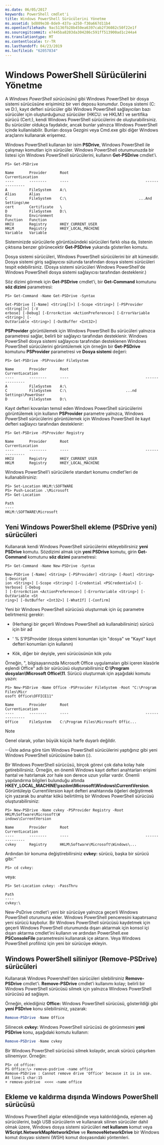 ```yaml
---
ms.date: 06/05/2017
keywords: PowerShell cmdlet'i
title: Windows PowerShell Sürücülerini Yönetme
ms.assetid: bd809e38-8de9-437a-a250-f30a667d11b4
ms.openlocfilehash: 9ac5136fb28b450ea6397cab2f36082c50f22e1f
ms.sourcegitcommit: e7445ba8203da304286c591ff513900ad1c244a4
ms.translationtype: MT
ms.contentlocale: tr-TR
ms.lasthandoff: 04/23/2019
ms.locfileid: "62057834"
---
```

# <a name="managing-windows-powershell-drives"></a>Windows PowerShell Sürücülerini Yönetme

A *Windows PowerShell sürücüsünü* gibi Windows PowerShell bir dosya sistemi sürücüsüne erişiminiz bir veri deposu konumdur. Dosya sistemi (C: ve D:), kayıt defteri sürücüler gibi Windows PowerShell sağlayıcıları bazı sürücüler için oluşturduğunuz sürücüler (HKCU: ve HKLM:) ve sertifika sürücü (Cert:), kendi Windows PowerShell sürücülerini de oluşturabilirsiniz. Bu sürücüler oldukça faydalıdır, ancak bunlar yalnızca Windows PowerShell içinde kullanılabilir. Bunları dosya Gezgini veya Cmd.exe gibi diğer Windows araçlarını kullanarak erişemez.

Windows PowerShell kullanan bir isim **PSDrive**, Windows PowerShell ile çalışmayı komutları için sürücüler. Windows PowerShell oturumunuzda bir listesi için Windows PowerShell sürücülerini, kullanın **Get-PSDrive** cmdlet'i.

```
PS> Get-PSDrive

Name       Provider      Root                                   CurrentLocation
----       --------      ----                                   ---------------
A          FileSystem    A:\
Alias      Alias
C          FileSystem    C:\                                 ...And Settings\me
cert       Certificate   \
D          FileSystem    D:\
Env        Environment
Function   Function
HKCU       Registry      HKEY_CURRENT_USER
HKLM       Registry      HKEY_LOCAL_MACHINE
Variable   Variable
```

Sisteminizde sürücülerle görüntüsündeki sürücüleri farklı olsa da, listenin çıktısına benzer görünecektir **Get-PSDrive** yukarıda gösterilen komutu.

Dosya sistemi sürücüleri, Windows PowerShell sürücülerini bir alt kümesidir. Dosya sistemi giriş sağlayıcısı sütunda tarafından dosya sistemi sürücüleri tespit edebilirsiniz. (Dosya sistemi sürücüleri Windows PowerShell'de Windows PowerShell dosya sistemi sağlayıcısı tarafından desteklenir.)

Söz dizimi görmek için **Get-PSDrive** cmdlet'i, bir **Get-Command** komutunu **söz dizimi** parametresi:

```
PS> Get-Command -Name Get-PSDrive -Syntax

Get-PSDrive [[-Name] <String[]>] [-Scope <String>] [-PSProvider <String[]>] [-V
erbose] [-Debug] [-ErrorAction <ActionPreference>] [-ErrorVariable <String>] [-
OutVariable <String>] [-OutBuffer <Int32>]
```

**PSProvider** görüntülemek için Windows PowerShell Bu sürücüleri yalnızca parametresi sağlar, belirli bir sağlayıcı tarafından desteklenir. Windows PowerShell dosya sistemi sağlayıcısı tarafından desteklenen Windows PowerShell sürücülerini görüntülemek için örneğin bir **Get-PSDrive** komutunu **PSProvider** parametresi ve  **Dosya sistemi** değeri:

```
PS> Get-PSDrive -PSProvider FileSystem

Name       Provider      Root                                   CurrentLocation
----       --------      ----                                   ---------------
A          FileSystem    A:\
C          FileSystem    C:\                           ...nd Settings\PowerUser
D          FileSystem    D:\
```

Kayıt defteri kovanları temsil eden Windows PowerShell sürücülerini görüntülemek için kullanın **PSProvider** parametre yalnızca, Windows PowerShell sürücülerini görüntülemek için Windows PowerShell ile kayıt defteri sağlayıcı tarafından desteklenir:

```
PS> Get-PSDrive -PSProvider Registry

Name       Provider      Root                                   CurrentLocation
----       --------      ----                                   ---------------
HKCU       Registry      HKEY_CURRENT_USER
HKLM       Registry      HKEY_LOCAL_MACHINE
```

Windows PowerShell'i sürücülerle standart konumu cmdlet'leri de kullanabilirsiniz:

```
PS> Set-Location HKLM:\SOFTWARE
PS> Push-Location .\Microsoft
PS> Get-Location

Path
----
HKLM:\SOFTWARE\Microsoft
```

## <a name="adding-new-windows-powershell-drives-new-psdrive"></a>Yeni Windows PowerShell ekleme (PSDrive yeni) sürücüleri

Kullanarak kendi Windows PowerShell sürücülerini ekleyebilirsiniz **yeni PSDrive** komutu. Sözdizimi almak için **yeni PSDrive** komutu, girin **Get-Command** komutunu **söz dizimi** parametresi:

```
PS> Get-Command -Name New-PSDrive -Syntax

New-PSDrive [-Name] <String> [-PSProvider] <String> [-Root] <String> [-Descript
ion <String>] [-Scope <String>] [-Credential <PSCredential>] [-Verbose] [-Debug
] [-ErrorAction <ActionPreference>] [-ErrorVariable <String>] [-OutVariable <St
ring>] [-OutBuffer <Int32>] [-WhatIf] [-Confirm]
```

Yeni bir Windows PowerShell sürücüsü oluşturmak için üç parametre belirtmeniz gerekir:

- (Herhangi bir geçerli Windows PowerShell adı kullanabilirsiniz) sürücü için bir ad

- ' % S'PSProvider (dosya sistemi konumları için "dosya" ve "Kayıt" kayıt defteri konumları için kullanın)

- Kök, diğer bir deyişle, yeni sürücüsünün kök yolu

Örneğin, ", bilgisayarınızda Microsoft Office uygulamaları gibi içeren klasörle eşlendi Office" adlı bir sürücüsü oluşturabilirsiniz **C:\\Program dosyaları\\Microsoft Office\\11**. Sürücü oluşturmak için aşağıdaki komutu yazın:

```
PS> New-PSDrive -Name Office -PSProvider FileSystem -Root "C:\Program Files\Micr
osoft Office\OFFICE11"

Name       Provider      Root                                   CurrentLocation
----       --------      ----                                   ---------------
Office     FileSystem    C:\Program Files\Microsoft Offic...
```

> [!NOTE]
> Genel olarak, yolları büyük küçük harfe duyarlı değildir.

--Üste adına göre tüm Windows PowerShell sürücülerini yaptığınız gibi yeni Windows PowerShell sürücüsüne bakın (**:**).

Bir Windows PowerShell sürücüsü, birçok görevi çok daha kolay hale getirebilirsiniz. Örneğin, en önemli Windows kayıt defteri anahtarları erişimi hantal ve hatırlamak zor hale son derece uzun yollar vardır. Önemli yapılandırma bilgileri bulunduğu altında **HKEY_LOCAL_MACHINE\\yazılım\\Microsoft\\Windows\\CurrentVersion**. Görüntüleyip CurrentVersion kayıt defteri anahtarında öğeleri değiştirmek için yazarak bu anahtar kökü belirtilmiş bir Windows PowerShell sürücüsü oluşturabilirsiniz:

```
PS> New-PSDrive -Name cvkey -PSProvider Registry -Root HKLM\Software\Microsoft\W
indows\CurrentVersion

Name       Provider      Root                                   CurrentLocation
----       --------      ----                                   ---------------
cvkey      Registry      HKLM\Software\Microsoft\Windows\...
```

Ardından bir konuma değiştirebilirsiniz **cvkey:** sürücü, başka bir sürücü gibi:''

`PS> cd cvkey:`

veya:

```
PS> Set-Location cvkey: -PassThru

Path
----
cvkey:\
```

New-PsDrive cmdlet'i yeni bir sürücüye yalnızca geçerli Windows PowerShell oturumuna ekler. Windows PowerShell penceresini kapatırsanız yeni sürücü kaybolur. Bir Windows PowerShell sürücüsü kaydetmek için geçerli Windows PowerShell oturumunda dışarı aktarmak için konsol içi dışarı aktarma cmdlet'ini kullanın ve ardından PowerShell.exe **PSConsoleFile** parametresini kullanarak içe aktarın. Veya Windows PowerShell profiliniz için yeni bir sürücüye ekleyin.

## <a name="deleting-windows-powershell-drives-remove-psdrive"></a>Windows PowerShell siliniyor (Remove-PSDrive) sürücüleri

Kullanarak Windows Powershell'den sürücüleri silebilirsiniz **Remove-PSDrive** cmdlet'i. **Remove-PSDrive** cmdlet'i kullanımı kolay; belirli bir Windows PowerShell sürücüsü silmek için yalnızca Windows PowerShell sürücüsü ad sağlayın.

Örneğin, eklediğiniz **Office:** Windows PowerShell sürücüsü, gösterildiği gibi **yeni PSDrive** konu silebilirsiniz, yazarak:

```powershell
Remove-PSDrive -Name Office
```

Silinecek **cvkey:** Windows PowerShell sürücüsü de görünmesini **yeni PSDrive** konu, aşağıdaki komutu kullanın:

```powershell
Remove-PSDrive -Name cvkey
```

Bir Windows PowerShell sürücüsü silmek kolaydır, ancak sürücü çalışırken silinemiyor. Örneğin:

```
PS> cd office:
PS Office:\> remove-psdrive -name office
Remove-PSDrive : Cannot remove drive 'Office' because it is in use.
At line:1 char:15
+ remove-psdrive  <<<< -name office
```

## <a name="adding-and-removing-drives-outside-windows-powershell"></a>Ekleme ve kaldırma dışında Windows PowerShell sürücüsü

Windows PowerShell algılar eklendiğinde veya kaldırıldığında, eşlenen ağ sürücülerini, bağlı USB sürücülerin ve kullanarak silinen sürücüler dahil olmak üzere, Windows dosya sistemi sürücüleri **net kullanım** komut veya  **WScript.NetworkMapNetworkDrive** ve **RemoveNetworkDrive** bir Windows komut dosyası sistemi (WSH) komut dosyasındaki yöntemleri.